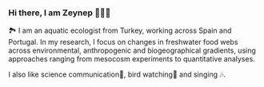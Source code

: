 ### Hi there, I am Zeynep 🧑🏻‍🔬

🏞️ I am an aquatic ecologist from Turkey, working across Spain and Portugal. In my research, I focus on changes in freshwater food webs across environmental, anthropogenic and biogeographical gradients, using approaches ranging from mesocosm experiments to quantitative analyses.

I also like science communication🔬, bird watching🦉 and singing 🎶.



